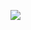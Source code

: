 ![](https://fixcdn.hyonsu.com/attachments/1257397851223228437/1271155875045703711/git_frame.png?ex=66b64fa9&is=66b4fe29&hm=fa3955e1fdd398a9ced9df358b73b3fbd14745b11846115a8cd9c72660cc50e9&=&format=webp&quality=lossless&width=550&height=194)
